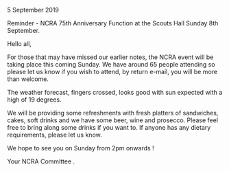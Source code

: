 5 September 2019

Reminder - NCRA 75th Anniversary Function at the Scouts Hall Sunday 8th September.

Hello all,

For those that may have missed our earlier notes, the NCRA event will be taking place this coming Sunday. We have around 65 people attending so please let us know if you wish to attend, by return e-mail, you will be more than welcome.

The weather forecast, fingers crossed, looks good with sun expected with a high of 19 degrees.

We will be providing some refreshments with fresh platters of sandwiches, cakes, soft drinks and we have some beer, wine and prosecco. Please feel free to bring along some drinks if you want to. If anyone has any dietary requirements, please let us know.

We hope to see you on Sunday from 2pm onwards !

Your NCRA Committee .
